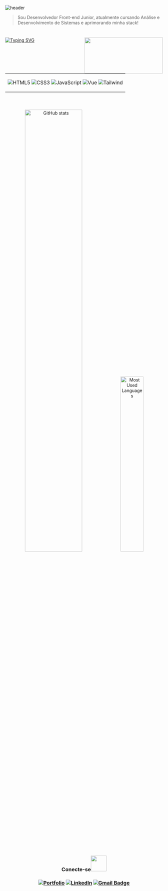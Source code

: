 ![header](https://capsule-render.vercel.app/api?type=rect&color=0:abbeff,10:0A0A0A&height=60&text=%Olá%,%20sou%20Renato%20Nunes%20!&animation=fadeIn&fontColor=FFFFFF&fontSize=25&fontAlign=50&fontAlignY=55)

> Sou Desenvolvedor Front-end Junior, atualmente cursando Análise e Desenvolvimento de Sistemas e aprimorando minha stack!

#

<img align="right" height="115px" width="250px" src="https://github.com/user-attachments/assets/9a2f02ac-be1f-4701-925e-613f3387a45d">

<a href="https://git.io/typing-svg"><img src="https://readme-typing-svg.herokuapp.com?font=Noto+Sans&weight=900&pause=10000&color=abbeff&background=000000&center=true&vCenter=true&random=false&width=560&height=40&lines=‎Tecnologias" alt="Typing SVG" alt="Typing SVG" /></a>

<div align="left">
<table><td>
  
  ![HTML5](https://img.shields.io/badge/HTML5-000000?style=for-the-badge&logo=html5&logoColor=abbeff)
  ![CSS3](https://img.shields.io/badge/CSS3-000000?style=for-the-badge&logo=css3&logoColor=abbeff)
  ![JavaScript](https://img.shields.io/badge/JavaScript-000000?style=for-the-badge&logo=javascript&logoColor=abbeff)
  ![Vue](https://img.shields.io/badge/vuejs-000000?style=for-the-badge&logo=vuedotjs&logoColor=abbeff)
  ![Tailwind](https://img.shields.io/badge/tailwindcss-000000?style=for-the-badge&logo=tailwind-css&logoColor=abbeff)
  
</table></td>
</div>

#

<div style="text-align: center;" align="center">
  <br>
  <img width="60.2%" src="https://github-readme-stats-git-masterrstaa-rickstaa.vercel.app/api?username=renatonnbp&hide_title=true&show_icons=true&include_all_commits=false&count_private=true&line_height=25&hide=issues&bg_color=000&title_color=abbeff&text_color=8B8B8B&border_radius=3&border_color=abbeff&icon_color=abbeff&theme=jolly" alt="GitHub stats">

  <a href="https://github.com/renatonnbp/github-readme-stats">
    <img width="37.9%" src="https://github-readme-stats-git-masterrstaa-rickstaa.vercel.app/api/top-langs/?username=renatonnbp&line_height=10&card_width=290&layout=compact&hide_title=false&count_private=true&langs_count=4&show_icons=true&title_color=abbeff&hide=html,css&bg_color=000&text_color=8B8B8B&border_radius=3&border_color=abbeff&count_private=true" alt="Most Used Languages">
  </a>
</div>

#

<h3 align="center">Conecte-se<img width="50px" src="https://github.com/renatonnbp/renatonnbp/assets/153360955/24741059-a493-4a42-a248-d85414f40748"></img></h3>

<h3 align="center">

  [![Portfolio](https://img.shields.io/badge/Portfolio-000000?style=for-the-badge&logo=todoist&logoColor=abbeff)](https://renatonnbp.github.io/portfolio/)
  [![LinkedIn](https://img.shields.io/badge/-LinkedIn-000000?style=for-the-badge&logo=linkedin&logoColor=abbeff&color:032360)](https://www.linkedin.com/in/renatonnbp/)
  [![Gmail Badge](https://img.shields.io/badge/gmail-000000?style=for-the-badge&logo=Gmail&logoColor=abbeff&color:00247b&link=mailto:renatonnbp@gmail.com)](mailto:renatonnbp@gmail.com)


</h3>

